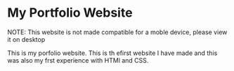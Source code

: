 # My Portfolio Website

NOTE: This website is not made compatible for a moble device, please view it on desktop

This is my porfolio website. This is th efirst website I have made and this was also my frst experience with HTMl and CSS. 
